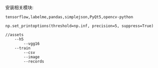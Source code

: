 安装相关模块:
```
tensorflow,labelme,pandas,simplejson,PyQt5,opencv-python
```

```完整打印
np.set_printoptions(threshold=np.inf, precision=5, suppress=True)
```


```angular2
//assets
    --h5
        --vgg16
    --train
        --csv
        --image
        --records
```
